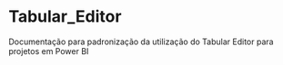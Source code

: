 # Tabular_Editor
Documentação para padronização da utilização do Tabular Editor para projetos em Power BI
